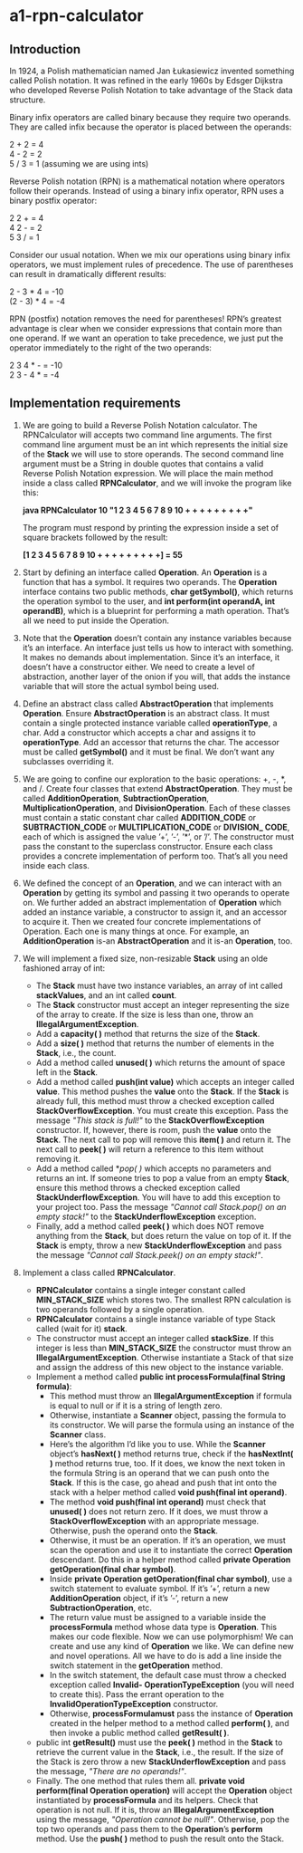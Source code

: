 # a1-rpn-calculator
## Introduction
In 1924, a Polish mathematician named Jan Łukasiewicz invented something called Polish notation. It was
refined in the early 1960s by Edsger Dijkstra who developed Reverse Polish Notation to take advantage of
the Stack data structure.

Binary infix operators are called binary because they require two operands. They are called infix because
the operator is placed between the operands:

2 + 2 = 4</br>
4 - 2 = 2</br>
5 / 3 = 1 (assuming we are using ints)

Reverse Polish notation (RPN) is a mathematical notation where operators follow their operands. Instead
of using a binary infix operator, RPN uses a binary postfix operator:

2 2 + = 4</br>
4 2 - = 2</br>
5 3 / = 1

Consider our usual notation. When we mix our operations using binary infix operators, we must implement
rules of precedence. The use of parentheses can result in dramatically different results:

2 - 3 * 4 = -10</br>
(2 - 3) * 4 = -4

RPN (postfix) notation removes the need for parentheses! RPN’s greatest advantage is clear when we
consider expressions that contain more than one operand. If we want an operation to take precedence,
we just put the operator immediately to the right of the two operands:

2 3 4 * - = -10</br>
2 3 - 4 * = -4

## Implementation requirements

1. We are going to build a Reverse Polish Notation calculator. The RPNCalculator will accepts two
command line arguments. The first command line argument must be an int which represents the
initial size of the **Stack** we will use to store operands. The second command line argument must be
a String in double quotes that contains a valid Reverse Polish Notation expression. We will place the
main method inside a class called **RPNCalculator**, and we will invoke the program like this:

    **java RPNCalculator 10 "1 2 3 4 5 6 7 8 9 10 + + + + + + + + +"**

    The program must respond by printing the expression inside a set of square brackets followed by the
    result:

    **[1 2 3 4 5 6 7 8 9 10 + + + + + + + + +] = 55**

2. Start by defining an interface called **Operation**. An **Operation** is a function that has a symbol.
It requires two operands. The **Operation** interface contains two public methods, **char getSymbol()**,
which returns the operation symbol to the user, and **int perform(int operandA, int operandB)**, which
is a blueprint for performing a math operation. That’s all we need to put inside the Operation.

3. Note that the **Operation** doesn’t contain any instance variables because it’s an interface. An interface
just tells us how to interact with something. It makes no demands about implementation. Since it’s
an interface, it doesn’t have a constructor either. We need to create a level of abstraction, another
layer of the onion if you will, that adds the instance variable that will store the actual symbol being
used.

4. Define an abstract class called **AbstractOperation** that implements **Operation**. Ensure **AbstractOperation**
is an abstract class. It must contain a single protected instance variable called **operationType**,
a char. Add a constructor which accepts a char and assigns it to **operationType**. Add an
accessor that returns the char. The accessor must be called **getSymbol()** and it must be final. We
don’t want any subclasses overriding it.

5. We are going to confine our exploration to the basic operations: +, -, \*\, and /. Create four classes
that extend **AbstractOperation**. They must be called **AdditionOperation**, **SubtractionOperation**,
**MultiplicationOperation**, and **DivisionOperation**. Each of these classes must contain a static constant
char called **ADDITION_CODE** or **SUBTRACTION_CODE** or **MULTIPLICATION_CODE** or **DIVISION_
CODE**, each of which is assigned the value ’+’, ’-’, ’*’, or ’/’. The constructor must pass the constant to the superclass constructor. Ensure each
class provides a concrete implementation of perform too. That’s all you need inside each class.

6. We defined the concept of an **Operation**, and we can interact with an **Operation** by getting its symbol and passing it two operands to operate
on. We further added an abstract implementation of **Operation** which added an instance variable,
a constructor to assign it, and an accessor to acquire it. Then we created four concrete implementations
of Operation. Each one is many things at once. For example, an **AdditionOperation** is-an
**AbstractOperation** and it is-an **Operation**, too.

7. We will implement a fixed size, non-resizable **Stack** using
an olde fashioned array of int:
    - The **Stack** must have two instance variables, an array of int called **stackValues**, and an int called
    **count**.
    - The **Stack** constructor must accept an integer representing the size of the array to create. If the
    size is less than one, throw an **IllegalArgumentException**.
    - Add a **capacity( )** method that returns the size of the **Stack**.
    - Add a **size( )** method that returns the number of elements in the **Stack**, i.e., the count.
    - Add a method called **unused( )** which returns the amount of space left in the **Stack**.
    - Add a method called **push(int value)** which accepts an integer called **value**. This method pushes
    the **value** onto the **Stack**. If the **Stack** is already full, this method must throw a checked exception
    called **StackOverflowException**. You must create this exception. Pass the message *"This
    stack is full!"* to the **StackOverflowException** constructor. If, however, there is room, push the
    **value** onto the **Stack**. The next call to pop will remove this **item( )** and return it. The next call
    to **peek( )** will return a reference to this item without removing it.
    - Add a method called **pop( )* which accepts no parameters and returns
    an int. If someone tries to pop a value from an empty **Stack**, ensure this method throws a
    checked exception called **StackUnderflowException**. You will have to add this exception
    to your project too. Pass the message *"Cannot call Stack.pop() on an empty stack!"* to the
    **StackUnderflowException** exception.
    - Finally, add a method called **peek( )** which does NOT remove anything from the **Stack**, but does
    return the value on top of it. If the **Stack** is empty, throw a new **StackUnderflowException** and
    pass the message *"Cannot call Stack.peek() on an empty stack!"*.

8. Implement a class called **RPNCalculator**.
    - **RPNCalculator** contains a single integer constant called **MIN_STACK_SIZE** which stores two.
    The smallest RPN calculation is two operands followed by a single operation.
    - **RPNCalculator** contains a single instance variable of type Stack called (wait for it) **stack**.
    - The constructor must accept an integer called **stackSize**. If this integer is less than **MIN_STACK_SIZE**
    the constructor must throw an **IllegalArgumentException**. Otherwise instantiate a Stack of that
    size and assign the address of this new object to the instance variable.
    - Implement a method called **public int processFormula(final String formula)**:
      - This method must throw an **IllegalArgumentException** if formula is equal to null or if it is
      a string of length zero.
      - Otherwise, instantiate a **Scanner** object, passing the formula to its constructor. We will
      parse the formula using an instance of the **Scanner** class.
      - Here’s the algorithm I’d like you to use. While the **Scanner** object’s **hasNext( )** method
      returns true, check if the **hasNextInt( )** method returns true, too. If it does, we know the
      next token in the formula String is an operand that we can push onto the **Stack**. If this
      is the case, go ahead and push that int onto the stack with a helper method called **void
      push(final int operand)**.
      - The method **void push(final int operand)** must check that **unused( )** does not return
      zero. If it does, we must throw a **StackOverflowException** with an appropriate message.
      Otherwise, push the operand onto the **Stack**.
      - Otherwise, it must be an operation. If it’s an operation, we must scan the operation and
      use it to instantiate the correct **Operation** descendant. Do this in a helper method called
      **private Operation getOperation(final char symbol)**.
      - Inside **private Operation getOperation(final char symbol)**, use a switch statement to evaluate
      symbol. If it’s ’+’, return a new **AdditionOperation** object, if it’s ’-’, return a new
      **SubtractionOperation**, etc.
      - The return value must be assigned to a variable inside the **processFormula** method whose
      data type is **Operation**. This makes our code flexible. Now we can use polymorphism! We
      can create and use any kind of **Operation** we like. We can define new and novel operations.
      All we have to do is add a line inside the switch statement in the **getOperation** method.
      - In the switch statement, the default case must throw a checked exception called **Invalid-
      OperationTypeException** (you will need to create this). Pass the errant operation to the
      **InvalidOperationTypeException** constructor.
      - Otherwise, **processFormulamust** pass the instance of **Operation** created in the helper method
      to a method called **perform( )**, and then invoke a public method called **getResult( )**.
    - public int **getResult()** must use the **peek( )** method in the **Stack** to retrieve the current value in
    the **Stack**, i.e., the result. If the size of the Stack is zero throw a new **StackUnderflowException**
    and pass the message, *"There are no operands!"*.
    - Finally. The one method that rules them all. **private
    void perform(final Operation operation)** will accept the **Operation** object instantiated by
    **processFormula** and its helpers. Check that operation is not null. If it is, throw an **IllegalArgumentException**
    using the message, *"Operation cannot be null!"*. Otherwise, pop the top two
    operands and pass them to the **Operation**’s **perform** method. Use the **push( )** method to push
    the result onto the Stack.
